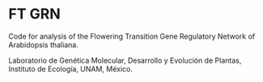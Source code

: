 # FT GRN
Code for analysis of the Flowering Transition Gene Regulatory Network of Arabidopsis thaliana.

Laboratorio de Genética Molecular, Desarrollo y Evolución de Plantas, Instituto de Ecología, UNAM, México.
